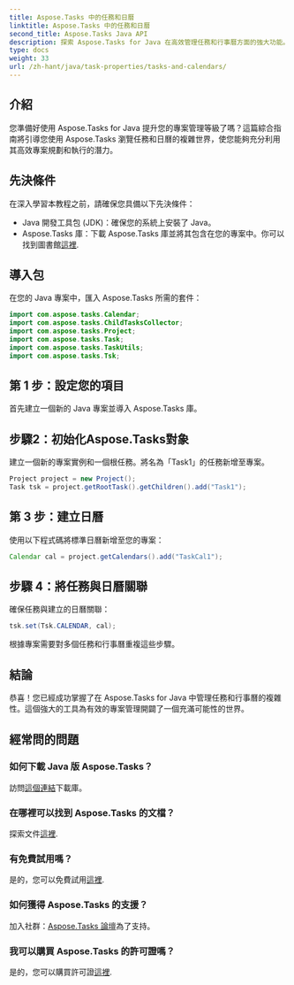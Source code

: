 ```yaml
---
title: Aspose.Tasks 中的任務和日曆
linktitle: Aspose.Tasks 中的任務和日曆
second_title: Aspose.Tasks Java API
description: 探索 Aspose.Tasks for Java 在高效管理任務和行事曆方面的強大功能。立即下載以獲得無縫的專案管理體驗！
type: docs
weight: 33
url: /zh-hant/java/task-properties/tasks-and-calendars/
---
```

## 介紹
您準備好使用 Aspose.Tasks for Java 提升您的專案管理等級了嗎？這篇綜合指南將引導您使用 Aspose.Tasks 瀏覽任務和日曆的複雜世界，使您能夠充分利用其高效專案規劃和執行的潛力。
## 先決條件
在深入學習本教程之前，請確保您具備以下先決條件：
- Java 開發工具包 (JDK)：確保您的系統上安裝了 Java。
- Aspose.Tasks 庫：下載 Aspose.Tasks 庫並將其包含在您的專案中。你可以找到圖書館[這裡](https://releases.aspose.com/tasks/java/).
## 導入包
在您的 Java 專案中，匯入 Aspose.Tasks 所需的套件：
```java
import com.aspose.tasks.Calendar;
import com.aspose.tasks.ChildTasksCollector;
import com.aspose.tasks.Project;
import com.aspose.tasks.Task;
import com.aspose.tasks.TaskUtils;
import com.aspose.tasks.Tsk;
```
## 第 1 步：設定您的項目
首先建立一個新的 Java 專案並導入 Aspose.Tasks 庫。
## 步驟2：初始化Aspose.Tasks對象
建立一個新的專案實例和一個根任務。將名為「Task1」的任務新增至專案。
```java
Project project = new Project();
Task tsk = project.getRootTask().getChildren().add("Task1");
```
## 第 3 步：建立日曆
使用以下程式碼將標準日曆新增至您的專案：
```java
Calendar cal = project.getCalendars().add("TaskCal1");
```
## 步驟 4：將任務與日曆關聯
確保任務與建立的日曆關聯：
```java
tsk.set(Tsk.CALENDAR, cal);
```
根據專案需要對多個任務和行事曆重複這些步驟。
## 結論
恭喜！您已經成功掌握了在 Aspose.Tasks for Java 中管理任務和行事曆的複雜性。這個強大的工具為有效的專案管理開闢了一個充滿可能性的世界。
## 經常問的問題
### 如何下載 Java 版 Aspose.Tasks？
訪問[這個連結](https://releases.aspose.com/tasks/java/)下載庫。
### 在哪裡可以找到 Aspose.Tasks 的文檔？
探索文件[這裡](https://reference.aspose.com/tasks/java/).
### 有免費試用嗎？
是的，您可以免費試用[這裡](https://releases.aspose.com/).
### 如何獲得 Aspose.Tasks 的支援？
加入社群：[Aspose.Tasks 論壇](https://forum.aspose.com/c/tasks/15)為了支持。
### 我可以購買 Aspose.Tasks 的許可證嗎？
是的，您可以購買許可證[這裡](https://purchase.aspose.com/buy).